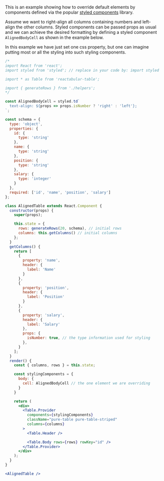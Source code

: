 This is an example showing how to override default elements by components defined via the popular [styled components](https://styled-components.com/) library.

Assume we want to right-align all columns containing numbers and left-align the other columns. Styled components can be passed props as usual and we can achieve the desired formatting by defining a styled component `AlignedBodyCell` as shown in the example below.

In this example we have just set one css property, but one can imagine putting most or all the styling into such styling components.

```jsx
/*
import React from 'react';
import styled from 'styled'; // replace in your code by: import styled from 'styled-components';

import * as Table from 'reactabular-table';

import { generateRows } from './helpers';
*/

const AlignedBodyCell = styled.td`
  text-align: ${props => props.isNumber ? 'right' : 'left'};
`;

const schema = {
  type: 'object',
  properties: {
    id: {
      type: 'string'
    },
    name: {
      type: 'string'
    },
    position: {
      type: 'string'
    },
    salary: {
      type: 'integer'
    }
  },
  required: ['id', 'name', 'position', 'salary']
};

class AlignedTable extends React.Component {
  constructor(props) {
    super(props);

    this.state = {
      rows: generateRows(20, schema), // initial rows
      columns: this.getColumns() // initial columns
    };
  }
  getColumns() {
    return [
      {
        property: 'name',
        header: {
          label: 'Name'
        }
      },
      {
        property: 'position',
        header: {
          label: 'Position'
        }
      },
      {
        property: 'salary',
        header: {
          label: 'Salary'
        },
        props: {
          isNumber: true, // the type information used for styling
        },
      }
    ];
  }
  render() {
    const { columns, rows } = this.state;

    const stylingComponents = {
      body: {
        cell: AlignedBodyCell // the one element we are overriding
      }
    }

    return (
      <div>
        <Table.Provider
          components={stylingComponents}
          className="pure-table pure-table-striped"
          columns={columns}
        >
          <Table.Header />

          <Table.Body rows={rows} rowKey="id" />
        </Table.Provider>
      </div>
    );
  }
}

<AlignedTable />
```
